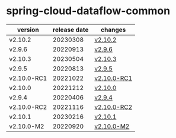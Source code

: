# spring-cloud-dataflow-common

|   version   | release date |                 changes                  |
|-------------|--------------|------------------------------------------|
| v2.10.2     | 20230308     | [v2.10.2](./v2.10.2-20230308.md)         |
| v2.9.6      | 20220913     | [v2.9.6](./v2.9.6-20220913.md)           |
| v2.10.3     | 20230504     | [v2.10.3](./v2.10.3-20230504.md)         |
| v2.9.5      | 20220813     | [v2.9.5](./v2.9.5-20220813.md)           |
| v2.10.0-RC1 | 20221022     | [v2.10.0-RC1](./v2.10.0-RC1-20221022.md) |
| v2.10.0     | 20221212     | [v2.10.0](./v2.10.0-20221212.md)         |
| v2.9.4      | 20220406     | [v2.9.4](./v2.9.4-20220406.md)           |
| v2.10.0-RC2 | 20221116     | [v2.10.0-RC2](./v2.10.0-RC2-20221116.md) |
| v2.10.1     | 20230216     | [v2.10.1](./v2.10.1-20230216.md)         |
| v2.10.0-M2  | 20220920     | [v2.10.0-M2](./v2.10.0-M2-20220920.md)   |

